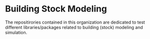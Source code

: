 # Building Stock Modeling  
The repositirories contained in this organization are dedicated to test different libraries/packages related to building (stock) modeling and simulation.
